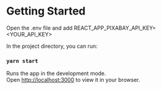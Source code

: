 # Getting Started

Open the .env file and add REACT_APP_PIXABAY_API_KEY=<YOUR_API_KEY>

In the project directory, you can run:

### `yarn start`

Runs the app in the development mode.\
Open [http://localhost:3000](http://localhost:3000) to view it in your browser.
